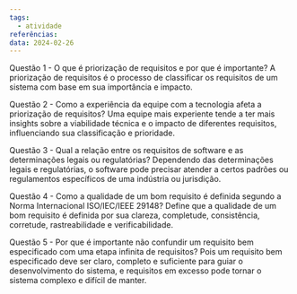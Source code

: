 ```yaml
---
tags:
  - atividade
referências: 
data: 2024-02-26
---
```

Questão 1 - O que é priorização de requisitos e por que é importante?
	A priorização de requisitos é o processo de classificar os requisitos de um sistema com base em sua importância e impacto.

Questão 2 - Como a experiência da equipe com a tecnologia afeta a priorização de requisitos?
	 Uma equipe mais experiente tende a ter mais insights sobre a viabilidade técnica e o impacto de diferentes requisitos, influenciando sua classificação e prioridade.

Questão 3 - Qual a relação entre os requisitos de software e as determinações legais ou regulatórias?
	Dependendo das determinações legais e regulatórias, o software pode precisar atender a certos padrões ou regulamentos específicos de uma indústria ou jurisdição.

Questão 4 - Como a qualidade de um bom requisito é definida segundo a Norma Internacional ISO/IEC/IEEE 29148?
	Define que a qualidade de um bom requisito é definida por sua clareza, completude, consistência, corretude, rastreabilidade e verificabilidade.

Questão 5 - Por que é importante não confundir um requisito bem especificado com uma etapa infinita de requisitos?
	Pois um requisito bem especificado deve ser claro, completo e suficiente para guiar o desenvolvimento do sistema, e requisitos em excesso pode tornar o sistema complexo e difícil de manter.


